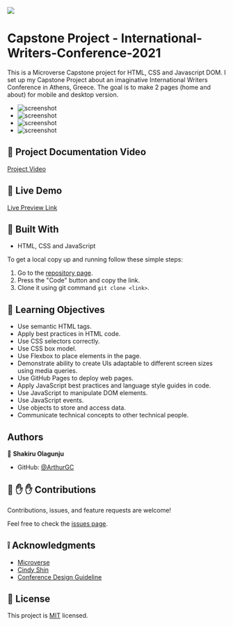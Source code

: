
![](https://img.shields.io/badge/Microverse-blueviolet)

# Capstone Project - International-Writers-Conference-2021

This is a Microverse Capstone project for HTML, CSS and Javascript DOM. I set up my Capstone Project about an imaginative International Writers Conference in Athens, Greece. The goal is to make 2 pages (home and about) for mobile and desktop version.

- ![screenshot](./Assets/mobile-home.png)
- ![screenshot](./Assets/desktop-home.png)
- ![screenshot](./Assets/mobile-about.png)
- ![screenshot](/Assets/desktop-about.png)

## :red_circle: Project Documentation Video

[Project Video](https://www.loom.com/share/730101c6b2f940fc881ed57e87b42527)
## :red_circle: Live Demo

[Live Preview Link](https://gunjuzone.github.io/International-Writers-Conference-2021/)

## :hammer: Built With

- HTML, CSS and JavaScript

To get a local copy up and running follow these simple steps:

1. Go to the [repository page](https://github.com/Gunjuzone/International-Writers-Conference-2021/tree/mobile-version).
2. Press the "Code" button and copy the link.
3. Clone it using git command `git clone <link>`.

## :blue_book: Learning Objectives

- Use semantic HTML tags.
- Apply best practices in HTML code.
- Use CSS selectors correctly.
- Use CSS box model.
- Use Flexbox to place elements in the page.
- Demonstrate ability to create UIs adaptable to different screen sizes using media queries.
- Use GitHub Pages to deploy web pages.
- Apply JavaScript best practices and language style guides in code.
- Use JavaScript to manipulate DOM elements.
- Use JavaScript events.
- Use objects to store and access data.
- Communicate technical concepts to other technical people.

## Authors

👤 **Shakiru Olagunju**

- GitHub: [@ArthurGC](https://github.com/Gunjuzone)


## 🤝 :raised_hand: :raised_hand: Contributions

Contributions, issues, and feature requests are welcome!

Feel free to check the [issues page](https://github.com/Gunjuzone/International-Writers-Conference-2021/issues).

## :grey_exclamation: Acknowledgments

- [Microverse](https://www.microverse.org/)
- [Cindy Shin](https://www.behance.net/adagio07)
- [Conference Design Guideline](https://www.behance.net/gallery/29845175/CC-Global-Summit-2015)

## 📝 License

This project is [MIT](LICENSE) licensed.
